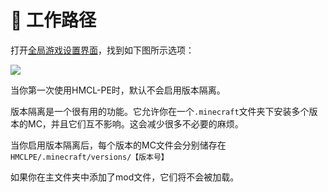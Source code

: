 # 📁 工作路径

打开[全局游戏设置界面](./)，找到如下图所示选项：

![](../../.gitbook/assets/Screenshot\_2022-08-14-15-25-55-71\_d17cc25ab2657fb.jpg)

当你第一次使用HMCL-PE时，默认不会启用版本隔离。

版本隔离是一个很有用的功能。它允许你在一个`.minecraft`文件夹下安装多个版本的MC，并且它们互不影响。这会减少很多不必要的麻烦。

当你启用版本隔离后，每个版本的MC文件会分别储存在`HMCLPE/.minecraft/versions/【版本号】`

如果你在主文件夹中添加了mod文件，它们将不会被加载。